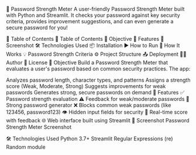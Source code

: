 🔐 Password Strength Meter
A user-friendly Password Strength Meter built with Python and Streamlit. It checks your password against key security criteria, provides improvement suggestions, and can even generate a secure password for you!

📌 Table of Contents
📌 Table of Contents
🎯 Objective
🚀 Features
📸 Screenshot
🛠️ Technologies Used
📦 Installation
▶️ How to Run
🧠 How It Works
💡 Password Strength Criteria
⚙️ Project Structure
📤 Deployment
🧑‍💻 Author
📄 License
🎯 Objective
Build a Password Strength Meter that evaluates a user's password based on common security practices. The app:

Analyzes password length, character types, and patterns
Assigns a strength score (Weak, Moderate, Strong)
Suggests improvements for weak passwords
Generates strong, secure passwords on demand
🚀 Features
✅ Password strength evaluation
⚠️ Feedback for weak/moderate passwords
🔁 Strong password generator
❌ Blocks common weak passwords (like 123456, password123)
👁️ Hidden input fields for security
🧪 Real-time score with feedback
🌐 Web interface built using Streamlit
📸 Screenshot
Password Strength Meter Screenshot

🛠️ Technologies Used
Python 3.7+
Streamlit
Regular Expressions (re)
Random module

